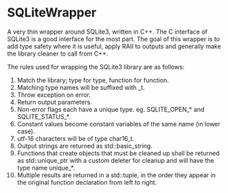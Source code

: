 # SQLiteWrapper
A very thin wrapper around SQLite3, written in C++.
The C interface of SQLite3 is a good interface for the most part. 
The goal of this wrapper is to add type safety where it is useful,
apply RAII to outputs and generally make the library cleaner to call
from C++.

The rules used for wrapping the SQLite3 library are as follows:
1. Match the library; type for type, function for function.
2. Matching type names will be suffixed with _t.
3. Throw exception on error.
4. Return output parameters.
5. Non-error flags each have a unique type. eg. SQLITE_OPEN_* and 
SQLITE_STATUS_*.
6. Constant values become constant variables of the same name (in lower case).
7. utf-16 characters will be of type char16_t.
8. Output strings are returned as std::basic_string.
9. Functions that create objects that must be cleaned up shall be returned as
std::unique_ptr<T> with a custom deleter for cleanup and will have the type 
name unique_*.
10. Multiple results are returned in a std::tuple, in the order they appear in
the original function declaration from left to right.
